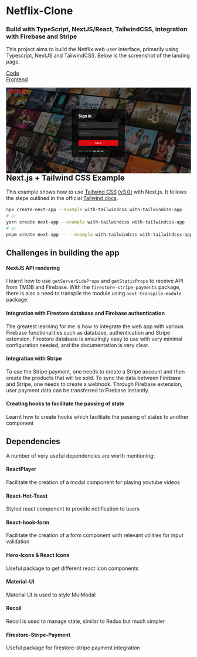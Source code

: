 
# Netflix-Clone 
### Build with TypeScript, NextJS/React, TailwindCSS, integration with Firebase and Stripe
This project aims to build the Netflix web user interface, primarily using Typescript, NextJS and TailwindCSS. Below is the screenshot of the landing page.

[Code](https://github.com/francisldn/netflix-clone)
</br>
[Frontend](https://netflix-clone-francisldn.vercel.app/login)

<img src="/public/netflix-screenshot.png"
     alt="netflix screenshot"
     style="float:left; margin-right:10px;" />

## Next.js + Tailwind CSS Example

This example shows how to use [Tailwind CSS](https://tailwindcss.com/) [(v3.0)](https://tailwindcss.com/blog/tailwindcss-v3) with Next.js. It follows the steps outlined in the official [Tailwind docs](https://tailwindcss.com/docs/guides/nextjs).

```bash
npx create-next-app --example with-tailwindcss with-tailwindcss-app
# or
yarn create next-app --example with-tailwindcss with-tailwindcss-app
# or
pnpm create next-app -- --example with-tailwindcss with-tailwindcss-app
```
## Challenges in building the app
#### NextJS API rendering 
I learnt how to use ``getServerSideProps`` and ``getStaticProps`` to receive API from TMDB and Firebase. With the ``firestore-stripe-payments`` package, there is also a need to transpile the module using ``next-transpile-module`` package.
#### Integration with Firestore database and Firebase authentication
The greatest learning for me is how to integrate the web app with various Firebase functionalities such as database, authentication and Stripe extension. Firestore database is amazingly easy to use with very minimal configuration needed, and the documentation is very clear. 
#### Integration with Stripe
To use the Stripe payment, one needs to create a Stripe account and then create the products that will be sold. To sync the data between Firebase and Stripe, one needs to create a webhook. Through Firebase extension, user payment data can be transferred to Firebase instantly. 
#### Creating hooks to facilitate the passing of state
Learnt how to create hooks which facilitate the passing of states to another component

## Dependencies
A number of very useful dependencies are worth mentioning:
#### ReactPlayer
Facilitate the creation of a modal component for playing youtube videos
#### React-Hot-Toast
Styled react component to provide notification to users
#### React-hook-form
Facilitate the creation of a form component with relevant utilities for input validation
#### Hero-Icons & React Icons
Useful package to get different react icon components
#### Material-UI
Material UI is used to style MuiModal
#### Recoil
Recoil is used to manage state, similar to Redux but much simpler
#### Firestore-Stripe-Payment
Useful package for firestore-stripe payment integration